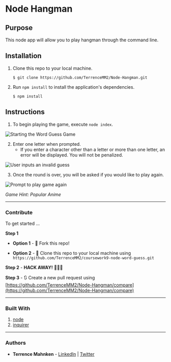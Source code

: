 # Node Hangman

## Purpose  

This node app will allow you to play hangman through the command line.  

## Installation  

1. Clone this repo to your local machine.  

   ```$ git clone https://github.com/TerrenceMM2/Node-Hangman.git```  

2. Run `npm install` to install the application's dependencies.  

   ```$ npm install``` 

## Instructions  

1. To begin playing the game, execute `node index`.  

![Starting the Word Guess Game](../media/node_guess.gif?raw=true)

2. Enter one letter when prompted.
   * If you enter a character other than a letter or more than one letter, an error will be displayed. You will not be penalized.  

![User inputs an invalid guess](../media/node_invalid.gif?raw=true)

3. Once the round is over, you will be asked if you would like to play again.

![Prompt to play game again](../media/node_again.gif?raw=true)

_Game Hint: Popular Anime_  

- - - 

### Contribute  

To get started ...

**Step 1**

- **Option 1** - 🍴 Fork this repo!

- **Option 2** - 👯 Clone this repo to your local machine using `https://github.com/TerrenceMM2/coursework9-node-word-guess.git`

**Step 2** - **HACK AWAY!** 🔨🔨🔨

**Step 3** - 🔃 Create a new pull request using [https://github.com/TerrenceMM2/Node-Hangman/compare](https://github.com/TerrenceMM2/Node-Hangman/compare)

- - -

### Built With
1. [node](https://nodejs.org/en/)
2. [inquirer](https://www.npmjs.com/package/inquirer)

- - -

### Authors
* **Terrence Mahnken** - [LinkedIn](https://www.linkedin.com/in/terrencemahnken/) | [Twitter](https://twitter.com/TerrenceMahnken)
